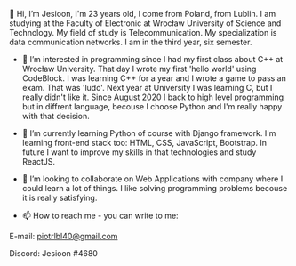  👋 Hi, I’m Jesioon, I'm 23 years old, I come from Poland, from Lublin. I am studying at the Faculty of Electronic at Wrocław University of Science and Technology. My field of study is Telecommunication. My specialization is data communication networks. I am in the third year, six semester.

- 👀 I’m interested in programming since I had my first class about C++ at Wrocław University. That day I wrote my first 'hello world' using CodeBlock. I was learning C++ for a year and I wrote a game to pass an exam. That was 'ludo'. Next year at University I was learning C, but I really didn't like it. Since August 2020 I back to high level programming but in diffrent language, becouse I choose Python and I'm really happy with that decision.

- 🌱 I’m currently learning Python of course with Django framework. I'm learning front-end stack too: HTML, CSS, JavaScript, Bootstrap. In future I want to improve my skills in that technologies and study ReactJS.

- 💞️ I’m looking to collaborate on Web Applications with company where I could learn a lot of things. I like solving programming problems becouse it is really satisfying.

- 📫 How to reach me - you can write to me:

E-mail: piotrlbl40@gmail.com

Discord: Jesioon #4680

